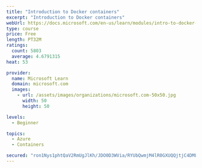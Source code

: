 ```yaml
---
title: "Introduction to Docker containers"
excerpt: "Introduction to Docker containers"
webUrl: https://docs.microsoft.com/en-us/learn/modules/intro-to-docker-containers/
type: course
price: Free
length: PT32M
ratings:
  count: 5803
  average: 4.6791315
heat: 53

provider:
  name: Microsoft Learn
  domain: microsoft.com
  images:
    - url: /assets/images/organizations/microsoft.com-50x50.jpg
      width: 50
      height: 50

levels:
  - Beginner

topics:
  - Azure
  - Containers

secured: "ron1Nys1phtQaV2RmUgJlKh/JDO0D3WVia/RYUbQwmjM4lR0GXUQQjtjC4DMLH/DBAAtWGmfY7Spgi+JtpXNUPG51tBpZhMAXy3Ht0W2Tcglm9dGG26Ex5sfDguGE26q/0HPlYsM/RvhnEGm9oe9UVBHcksBy4do6rf6XtySLrc5iIq71pVxlp2deMW0Fq1gRwp/6CTAhFtrdGGGs2Jj2hCOJcmxrRY4jW8Z9ebi+pq8RXrALuEHNrHTtaxlgIh4CZ8T8fpbvLX9mA8LQZfVj8K6RyDu3nWYzWpmxUIGNJnUqViozeDOI7P/aKMEZtpJG1Mbm7gtG3PT2m4edr+h0GbaXvLhMZAH3y2Cj3HCNPtnKb7F5WnzuV/nYIUgilzMmMcLwEwPmkMHLN1j8L58wMWtq8UVolGnjQ8cS9yRBoM=;1DXwH1eDXxSoiNGx+1LxQw=="
---
```


